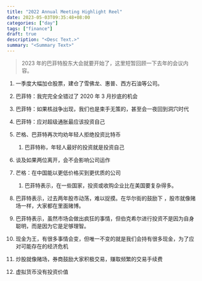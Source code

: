 ```yaml
---
title: "2022 Annual Meeting Highlight Reel"
date: 2023-05-03T09:35:48+08:00
categories: ["day"]
tags: ["finance"]
draft: true
description: "<Desc Text.>"
summary: "<Summary Text>"
---
```


>   2023 年的巴菲特股东大会就要开始了，这里短暂回顾一下去年的会议内容。

1.   一季度大幅加仓股票，建仓了雪佛龙、惠普、西方石油等公司。

2.   巴菲特：我完完全全错过了 2020 年 3 月抄底的机会
3.   巴菲特：如果核战争出现，我们也是束手无策的，甚至会一夜回到洞穴时代
4.   巴菲特：应对超级通胀最应该投资自己
5.   芒格、巴菲特再次均劝年轻人拒绝投资比特币
     1.   巴菲特称，年轻人最好的投资就是投资自己
6.   谈及如果两位离开，会不会影响公司运作
7.   芒格：在中国能以更低价格买到更优质的公司
     1.   巴菲特表示，在一些国家，投资或收购企业比在美国要复杂得多。
8.   巴菲特表示，过去两年股市动荡，难以捉摸。在华尔街的鼓励下 ，股市就像赌场一样，大家都在里面赌博。
9.   巴菲特表示，虽然市场会做出疯狂的事情，但伯克希尔进行投资不是因为自身聪明，而是因为它是足够理智。
10.   现金为王，有很多事情会变，但唯一不变的就是我们会持有很多现金，为了应对可能存在的经济危机
11.   炒股就像赌场，券商鼓励大家积极交易，赚取频繁的交易手续费
12.   虚拟货币没有投资价值

